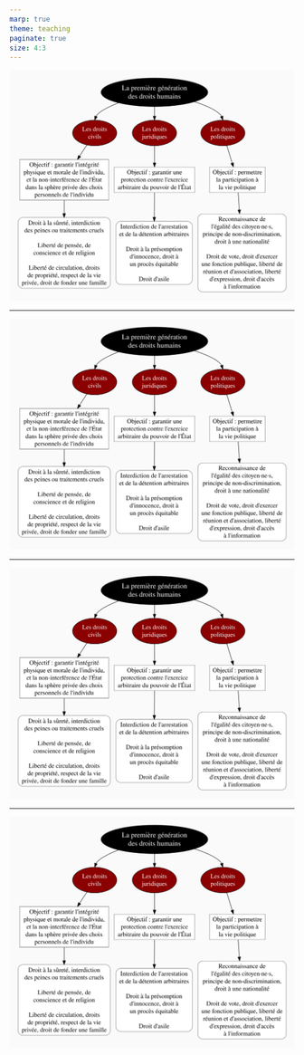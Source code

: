 ```yaml
---
marp: true
theme: teaching
paginate: true
size: 4:3
---
```


<!-- _class: i1t0 pp  -->
![](https://raw.githubusercontent.com/eyssette/graphviz-examples/master/diagram/droits-humains-premiere-generation.svg)

---
<!-- _class: i1t0 pp  -->
![](https://raw.githubusercontent.com/eyssette/graphviz-examples/master/diagram/droits-humains-premiere-generation.svg)

---
<!-- _class: i1t0 pp  -->
![](https://raw.githubusercontent.com/eyssette/graphviz-examples/master/diagram/droits-humains-premiere-generation.svg)

---
<!-- _class: i1t0 pp  -->
![](https://raw.githubusercontent.com/eyssette/graphviz-examples/master/diagram/droits-humains-premiere-generation.svg)